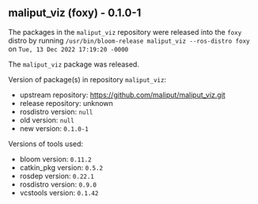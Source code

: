 ## maliput_viz (foxy) - 0.1.0-1

The packages in the `maliput_viz` repository were released into the `foxy` distro by running `/usr/bin/bloom-release maliput_viz --ros-distro foxy` on `Tue, 13 Dec 2022 17:19:20 -0000`

The `maliput_viz` package was released.

Version of package(s) in repository `maliput_viz`:

- upstream repository: https://github.com/maliput/maliput_viz.git
- release repository: unknown
- rosdistro version: `null`
- old version: `null`
- new version: `0.1.0-1`

Versions of tools used:

- bloom version: `0.11.2`
- catkin_pkg version: `0.5.2`
- rosdep version: `0.22.1`
- rosdistro version: `0.9.0`
- vcstools version: `0.1.42`


